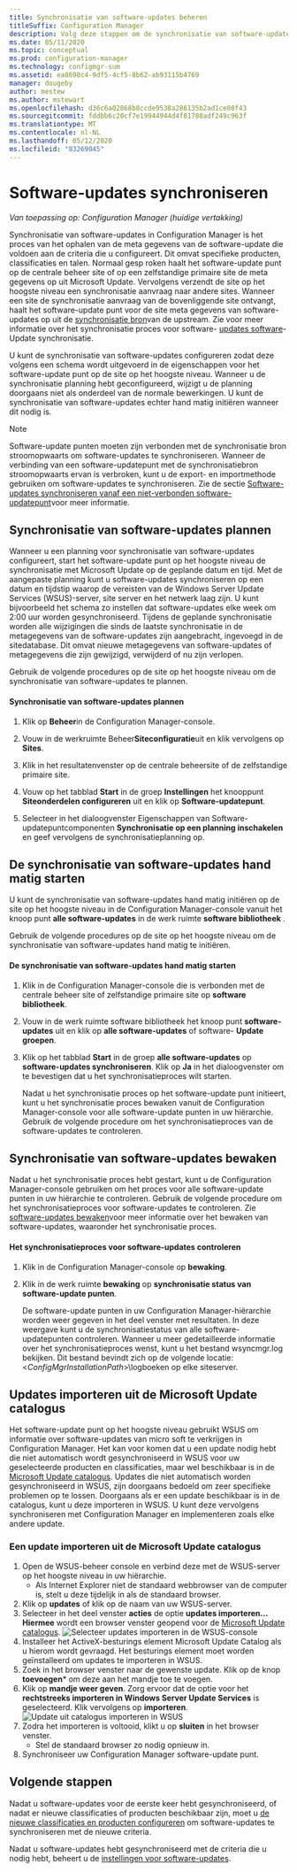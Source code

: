 ```yaml
---
title: Synchronisatie van software-updates beheren
titleSuffix: Configuration Manager
description: Volg deze stappen om de synchronisatie van software-updates te plannen, de synchronisatie van software-updates hand matig te starten en de synchronisatie van software-updates te controleren.
ms.date: 05/11/2020
ms.topic: conceptual
ms.prod: configuration-manager
ms.technology: configmgr-sum
ms.assetid: ea8698c4-9df5-4cf5-8b62-ab93115b4769
manager: dougeby
author: mestew
ms.author: mstewart
ms.openlocfilehash: d36c6a02868b8ccde9538a286135b2ad1ce08f43
ms.sourcegitcommit: fddbb6c20cf7e19944944d4f81788adf249c963f
ms.translationtype: MT
ms.contentlocale: nl-NL
ms.lasthandoff: 05/12/2020
ms.locfileid: "83269045"
---
```

#  <a name="synchronize-software-updates"></a><a name="BKMK_SUMSync"></a>Software-updates synchroniseren

*Van toepassing op: Configuration Manager (huidige vertakking)*

 Synchronisatie van software-updates in Configuration Manager is het proces van het ophalen van de meta gegevens van de software-update die voldoen aan de criteria die u configureert. Dit omvat specifieke producten, classificaties en talen. Normaal gesp roken haalt het software-update punt op de centrale beheer site of op een zelfstandige primaire site de meta gegevens op uit Microsoft Update. Vervolgens verzendt de site op het hoogste niveau een synchronisatie aanvraag naar andere sites. Wanneer een site de synchronisatie aanvraag van de bovenliggende site ontvangt, haalt het software-update punt voor de site meta gegevens van software-updates op uit de [synchronisatie bron](../plan-design/plan-for-software-updates.md#BKMK_SyncSource)van de upstream. Zie voor meer informatie over het synchronisatie proces voor software- [updates software](../understand/software-updates-introduction.md#BKMK_Synchronization)-Update synchronisatie.

U kunt de synchronisatie van software-updates configureren zodat deze volgens een schema wordt uitgevoerd in de eigenschappen voor het software-update punt op de site op het hoogste niveau. Wanneer u de synchronisatie planning hebt geconfigureerd, wijzigt u de planning doorgaans niet als onderdeel van de normale bewerkingen. U kunt de synchronisatie van software-updates echter hand matig initiëren wanneer dit nodig is.

  > [!NOTE]  
  >  Software-update punten moeten zijn verbonden met de synchronisatie bron stroomopwaarts om software-updates te synchroniseren. Wanneer de verbinding van een software-updatepunt met de synchronisatiebron stroomopwaarts ervan is verbroken, kunt u de export- en importmethode gebruiken om software-updates te synchroniseren. Zie de sectie [Software-updates synchroniseren vanaf een niet-verbonden software-updatepunt](synchronize-software-updates-disconnected.md)voor meer informatie.  

## <a name="schedule-software-updates-synchronization"></a>Synchronisatie van software-updates plannen
Wanneer u een planning voor synchronisatie van software-updates configureert, start het software-update punt op het hoogste niveau de synchronisatie met Microsoft Update op de geplande datum en tijd. Met de aangepaste planning kunt u software-updates synchroniseren op een datum en tijdstip waarop de vereisten van de Windows Server Update Services (WSUS)-server, site server en het netwerk laag zijn. U kunt bijvoorbeeld het schema zo instellen dat software-updates elke week om 2:00 uur worden gesynchroniseerd. Tijdens de geplande synchronisatie worden alle wijzigingen die sinds de laatste synchronisatie in de metagegevens van de software-updates zijn aangebracht, ingevoegd in de sitedatabase. Dit omvat nieuwe metagegevens van software-updates of metagegevens die zijn gewijzigd, verwijderd of nu zijn verlopen.

Gebruik de volgende procedures op de site op het hoogste niveau om de synchronisatie van software-updates te plannen.  

#### <a name="to-schedule-software-updates-synchronization"></a>Synchronisatie van software-updates plannen  

  1.  Klik op **Beheer**in de Configuration Manager-console.  

  2.  Vouw in de werkruimte Beheer**Siteconfiguratie**uit en klik vervolgens op **Sites**.  

  3.  Klik in het resultatenvenster op de centrale beheersite of de zelfstandige primaire site.  

  4.  Vouw op het tabblad **Start** in de groep **Instellingen** het knooppunt **Siteonderdelen configureren** uit en klik op **Software-updatepunt**.  

  5.  Selecteer in het dialoogvenster Eigenschappen van Software-updatepuntcomponenten **Synchronisatie op een planning inschakelen** en geef vervolgens de synchronisatieplanning op.  

## <a name="manually-start-software-updates-synchronization"></a>De synchronisatie van software-updates hand matig starten
U kunt de synchronisatie van software-updates hand matig initiëren op de site op het hoogste niveau in de Configuration Manager-console vanuit het knoop punt **alle software-updates** in de werk ruimte **software bibliotheek** .  

Gebruik de volgende procedures op de site op het hoogste niveau om de synchronisatie van software-updates hand matig te initiëren.  

#### <a name="to-manually-start-software-updates-synchronization"></a>De synchronisatie van software-updates hand matig starten  

1. Klik in de Configuration Manager-console die is verbonden met de centrale beheer site of zelfstandige primaire site op **software bibliotheek**.  

2. Vouw in de werk ruimte software bibliotheek het knoop punt **software-updates** uit en klik op **alle software-updates** of software- **Update groepen**.  

3. Klik op het tabblad **Start** in de groep **alle software-updates** op **software-updates synchroniseren**. Klik op **Ja** in het dialoogvenster om te bevestigen dat u het synchronisatieproces wilt starten.  

   Nadat u het synchronisatie proces op het software-update punt initieert, kunt u het synchronisatie proces bewaken vanuit de Configuration Manager-console voor alle software-update punten in uw hiërarchie. Gebruik de volgende procedure om het synchronisatieproces van de software-updates te controleren.  


## <a name="monitor-software-updates-synchronization"></a>Synchronisatie van software-updates bewaken
Nadat u het synchronisatie proces hebt gestart, kunt u de Configuration Manager-console gebruiken om het proces voor alle software-update punten in uw hiërarchie te controleren. Gebruik de volgende procedure om het synchronisatieproces voor software-updates te controleren. Zie [software-updates bewaken](../deploy-use/monitor-software-updates.md)voor meer informatie over het bewaken van software-updates, waaronder het synchronisatie proces.

#### <a name="to-monitor-the-software-updates-synchronization-process"></a>Het synchronisatieproces voor software-updates controleren  

1. Klik in de Configuration Manager-console op **bewaking**.  

2. Klik in de werk ruimte **bewaking** op **synchronisatie status van software-update punten**.  

   De software-update punten in uw Configuration Manager-hiërarchie worden weer gegeven in het deel venster met resultaten. In deze weergave kunt u de synchronisatiestatus van alle software-updatepunten controleren. Wanneer u meer gedetailleerde informatie over het synchronisatieproces wenst, kunt u het bestand wsyncmgr.log bekijken. Dit bestand bevindt zich op de volgende locatie: <*ConfigMgrInstallationPath*>\logboeken op elke siteserver.  

## <a name="import-updates-from-the-microsoft-update-catalog"></a>Updates importeren uit de Microsoft Update catalogus

Het software-update punt op het hoogste niveau gebruikt WSUS om informatie over software-updates van micro soft te verkrijgen in Configuration Manager. Het kan voor komen dat u een update nodig hebt die niet automatisch wordt gesynchroniseerd in WSUS voor uw geselecteerde producten en classificaties, maar wel beschikbaar is in de [Microsoft Update catalogus](https://catalog.update.microsoft.com). Updates die niet automatisch worden gesynchroniseerd in WSUS, zijn doorgaans bedoeld om zeer specifieke problemen op te lossen. Doorgaans als er een update beschikbaar is in de catalogus, kunt u deze importeren in WSUS. U kunt deze vervolgens synchroniseren met Configuration Manager en implementeren zoals elke andere update.

### <a name="to-import-an-update-from-the-microsoft-update-catalog"></a>Een update importeren uit de Microsoft Update catalogus

1. Open de WSUS-beheer console en verbind deze met de WSUS-server op het hoogste niveau in uw hiërarchie.
   - Als Internet Explorer niet de standaard webbrowser van de computer is, stelt u deze tijdelijk in als de standaard browser.
2. Klik op **updates** of klik op de naam van uw WSUS-server. 
3. Selecteer in het deel venster **acties** de optie **updates importeren... Hiermee** wordt een browser venster geopend voor de [Microsoft Update catalogus](https://catalog.update.microsoft.com).
   ![Selecteer updates importeren in de WSUS-console](media/wsus-console-import-updates.png)
4. Installeer het ActiveX-besturings element Microsoft Update Catalog als u hierom wordt gevraagd. Het besturings element moet worden geïnstalleerd om updates te importeren in WSUS. 
5. Zoek in het browser venster naar de gewenste update. Klik op de knop **toevoegen*** om deze aan het mandje toe te voegen.
6. Klik op **mandje weer geven**. Zorg ervoor dat de optie voor het **rechtstreeks importeren in Windows Server Update Services** is geselecteerd. Klik vervolgens op **importeren**.
    ![Update uit catalogus importeren in WSUS](./media/import-catalog-update-into-wsus.png)
7. Zodra het importeren is voltooid, klikt u op **sluiten** in het browser venster.
     - Stel de standaard browser zo nodig opnieuw in.
8. Synchroniseer uw Configuration Manager software-update punt.


## <a name="next-steps"></a>Volgende stappen
Nadat u software-updates voor de eerste keer hebt gesynchroniseerd, of nadat er nieuwe classificaties of producten beschikbaar zijn, moet u [de nieuwe classificaties en producten configureren](configure-classifications-and-products.md) om software-updates te synchroniseren met de nieuwe criteria.

Nadat u software-updates hebt gesynchroniseerd met de criteria die u nodig hebt, beheert u de [instellingen voor software-updates](manage-settings-for-software-updates.md).  
